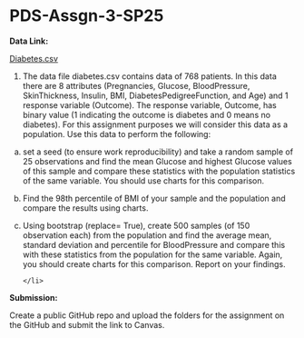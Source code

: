 # PDS-Assgn-3-SP25

<p><strong>Data Link:</strong></p>
<a href='https://app.box.com/s/7qv44umhw0vnzgmoe9krfkfkv5kf2atv'>Diabetes.csv</a><br>

1. The data file diabetes.csv contains data of 768 patients. In this data there are 8 attributes
(Pregnancies, Glucose, BloodPressure, SkinThickness, Insulin, BMI, DiabetesPedigreeFunction, and Age)
and 1 response variable (Outcome). The response variable, Outcome, has binary value (1 indicating the
outcome is diabetes and 0 means no diabetes). For this assignment purposes we will consider this data
as a population. Use this data to perform the following:</p>
<ol type='a'>
    <li>
        <p>set a seed (to ensure work reproducibility) and take a random sample of 25 observations and
        find the mean Glucose and highest Glucose values of this sample and compare these statistics
        with the population statistics of the same variable. You should use charts for this comparison.</p>
    </li>
    <li>
        <p>Find the 98th percentile of BMI of your sample and the population and compare the results
        using charts.</p>
    </li>
    <li>
        <p>Using bootstrap (replace= True), create 500 samples (of 150 observation each) from the
        population and find the average mean, standard deviation and percentile for BloodPressure and
        compare this with these statistics from the population for the same variable. Again, you should
        create charts for this comparison. Report on your findings.</p>
       
    </li>
</ol>

<p><strong>Submission:</strong></p>
<p>Create a public GitHub repo and upload the folders for the assignment on the GitHub and submit the link to Canvas.</p>
